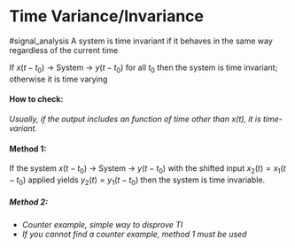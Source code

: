 # Time Variance/Invariance
#signal_analysis 
A system is time invariant if it behaves in the same way regardless of the current time

If $x(t-t_0) \text{ -> System -> }y(t-t_0)$ for all $t_0$ then the system is time invariant; otherwise it is time varying

#### How to check:
*Usually, if the output includes an function of time other than x(t), it is time-variant.*
#### Method 1:
If the system $x(t-t_0) \text{ -> System -> }y(t-t_0)$ with the shifted input $x_{2}(t)=x_{1}(t-t_0)$ applied yields $y_{2}(t)=y_{1}(t-t_0)$ then the system is time invariable.

##### Method 2:
- *Counter example, simple way to disprove TI*
- *If you cannot find a counter example, method 1 must be used*
 